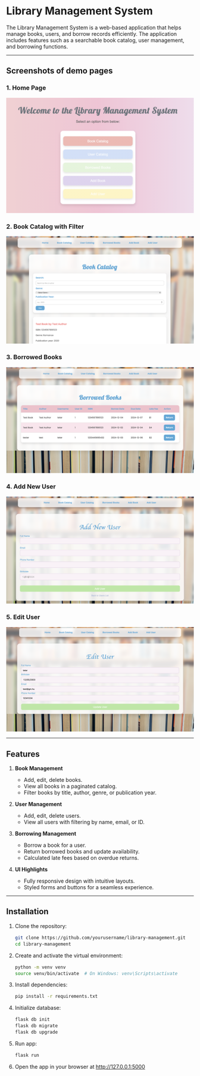 # Library Management System

The Library Management System is a web-based application that helps manage books, users, and borrow records efficiently.
The application includes features such as a searchable book catalog, user management, and borrowing functions.

---

## Screenshots of demo pages

### 1. Home Page

![home_page.png](screenshoots/home_page.png)

### 2. Book Catalog with Filter

![catalog.png](screenshoots/catalog.png)

### 3. Borrowed Books

![borrowing.png](screenshoots/borrowing.png)

### 4. Add New User

![add_user.png](screenshoots/add_user.png)

### 5. Edit User

![edit_user.png](screenshoots/edit_user.png)

---

## Features

1. **Book Management**
    - Add, edit, delete books.
    - View all books in a paginated catalog.
    - Filter books by title, author, genre, or publication year.

2. **User Management**
    - Add, edit, delete users.
    - View all users with filtering by name, email, or ID.

3. **Borrowing Management**
    - Borrow a book for a user.
    - Return borrowed books and update availability.
    - Calculated late fees based on overdue returns.

4. **UI Highlights**
    - Fully responsive design with intuitive layouts.
    - Styled forms and buttons for a seamless experience.

---

## Installation

1. Clone the repository:
   ```bash
   git clone https://github.com/yourusername/library-management.git
   cd library-management

2. Create and activate the virtual environment:
   ```bash
   python -m venv venv
   source venv/bin/activate  # On Windows: venv\Scripts\activate

3. Install dependencies:
   ```bash
   pip install -r requirements.txt
   
4. Initialize database:
   ```bash
   flask db init
   flask db migrate
   flask db upgrade
   
5. Run app:
   ```bash
   flask run
   
1. Open the app in your browser at http://127.0.0.1:5000
